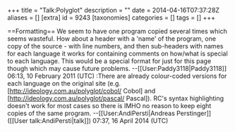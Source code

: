 +++
title = "Talk:Polyglot"
description = ""
date = 2014-04-16T07:37:28Z
aliases = []
[extra]
id = 9243
[taxonomies]
categories = []
tags = []
+++

==Formatting==
We seem to have one program copied several times which seems wasteful. How about a header with a 'name' of the program, one copy of the source - with line numbers, and then sub-headers with names for each language it works for containing comments on how/what is special to each language. This would be a special format for just for this page though which may cause future problems. --[[User:Paddy3118|Paddy3118]] 06:13, 10 February 2011 (UTC)
:There are already colour-coded versions for each language on the original site (e.g. [http://ideology.com.au/polyglot/cobol/ Cobol] and [http://ideology.com.au/polyglot/pascal/ Pascal]). RC's syntax highlighting doesn't work for most cases so there is IMHO no reason to keep eight copies of the same program. --[[User:AndiPersti|Andreas Perstinger]] ([[User talk:AndiPersti|talk]]) 07:37, 16 April 2014 (UTC)
